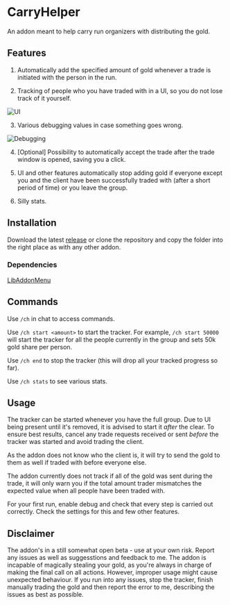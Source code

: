 # CarryHelper
An addon meant to help carry run organizers with distributing the gold.

## Features
1) Automatically add the specified amount of gold whenever a trade is initiated with the person in the run.

3) Tracking of people who you have traded with in a UI, so you do not lose track of it yourself.

![UI](https://imgur.com/zCyMujC.png)

3) Various debugging values in case something goes wrong.

![Debugging](https://imgur.com/ckz20lJ.png)

4) [Optional] Possibility to automatically accept the trade after the trade window is opened, saving you a click.

5) UI and other features automatically stop adding gold if everyone except you and the client have been successfully traded with (after a short period of time) or you leave the group.

6) Silly stats.

## Installation
Download the latest [release](https://github.com/AtSkvysh/CarryHelper/releases) or clone the repository and copy the folder into the right place as with any other addon.

### Dependencies
[LibAddonMenu](https://esoui.com/downloads/info7-LibAddonMenu.html)

## Commands
Use `/ch` in chat to access commands.

Use `/ch start <amount>` to start the tracker. For example, `/ch start 50000` will start the tracker for all the people currently in the group and sets 50k gold share per person.

Use `/ch end` to stop the tracker (this will drop all your tracked progress so far).

Use `/ch stats` to see various stats.

## Usage
The tracker can be started whenever you have the full group. Due to UI being present until it's removed, it is advised to start it *after* the clear. To ensure best results, cancel any trade requests received or sent *before* the tracker was started and avoid trading the client.

As the addon does not know who the client is, it will try to send the gold to them as well if traded with before everyone else.

The addon currently does not track if all of the gold was sent during the trade, it will only warn you if the total amount trader mismatches the expected value when all people have been traded with.

For your first run, enable debug and check that every step is carried out correctly. Check the settings for this and few other features.

## Disclaimer
The addon's in a still somewhat open beta - use at your own risk. Report any issues as well as suggesstions and feedback to me. The addon is incapable of magically stealing your gold, as you're always in charge of making the final call on all actions. However, improper usage might cause unexpected behaviour. If you run into any issues, stop the tracker, finish manually trading the gold and then report the error to me, describing the issues as best as possible.